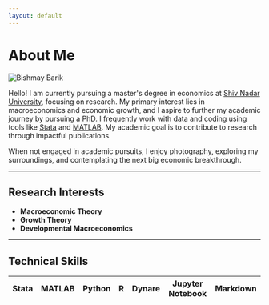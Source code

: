 ```yaml
---
layout: default
---
```


# About Me

<img src="/assets/images/profile.jpg" alt="Bishmay Barik" class="profile-image">

Hello! I am currently pursuing a master's degree in economics at [Shiv Nadar University](https://snu.edu.in/home/), focusing on research. My primary interest lies in macroeconomics and economic growth, and I aspire to further my academic journey by pursuing a PhD. I frequently work with data and coding using tools like [Stata](https://www.stata.com) and [MATLAB](https://in.mathworks.com/company.html). My academic goal is to contribute to research through impactful publications.

When not engaged in academic pursuits, I enjoy photography, exploring my surroundings, and contemplating the next big economic breakthrough.

---

## Research Interests

- **Macroeconomic Theory**
- **Growth Theory**
- **Developmental Macroeconomics**

---

## Technical Skills

| Stata  | MATLAB | Python | R | Dynare | Jupyter Notebook | Markdown |
|--------|--------|--------|---|--------|------------------|----------|
